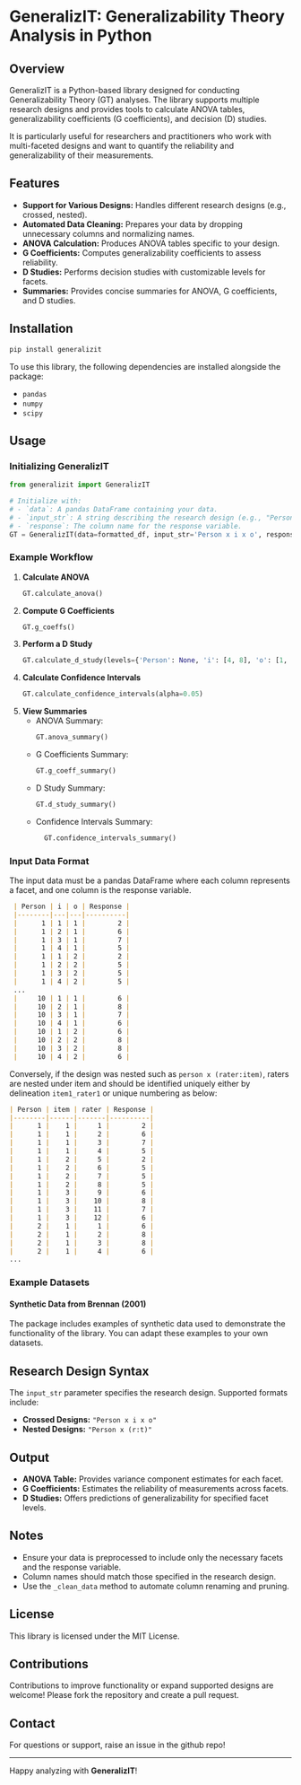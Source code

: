 # GeneralizIT: Generalizability Theory Analysis in Python

## Overview

GeneralizIT is a Python-based library designed for conducting Generalizability Theory (GT) analyses. The library supports multiple research designs and provides tools to calculate ANOVA tables, generalizability coefficients (G coefficients), and decision (D) studies.

It is particularly useful for researchers and practitioners who work with multi-faceted designs and want to quantify the reliability and generalizability of their measurements.

## Features

- **Support for Various Designs:** Handles different research designs (e.g., crossed, nested).
- **Automated Data Cleaning:** Prepares your data by dropping unnecessary columns and normalizing names.
- **ANOVA Calculation:** Produces ANOVA tables specific to your design.
- **G Coefficients:** Computes generalizability coefficients to assess reliability.
- **D Studies:** Performs decision studies with customizable levels for facets.
- **Summaries:** Provides concise summaries for ANOVA, G coefficients, and D studies.

## Installation
```python
pip install generalizit
```

To use this library, the following dependencies are installed alongside the package:

- `pandas`
- `numpy`
- `scipy`

## Usage

### Initializing GeneralizIT

```python
from generalizit import GeneralizIT

# Initialize with:
# - `data`: A pandas DataFrame containing your data.
# - `input_str`: A string describing the research design (e.g., "Person x i x o").
# - `response`: The column name for the response variable.
GT = GeneralizIT(data=formatted_df, input_str='Person x i x o', response='Response')
```

### Example Workflow

1. **Calculate ANOVA**
   ```python
   GT.calculate_anova()
   ```
2. **Compute G Coefficients**
   ```python
   GT.g_coeffs()
   ```
3. **Perform a D Study**
   ```python
   GT.calculate_d_study(levels={'Person': None, 'i': [4, 8], 'o': [1, 2]})
   ```
4. **Calculate Confidence Intervals**
   ```python
   GT.calculate_confidence_intervals(alpha=0.05)
   ```
5. **View Summaries**
   - ANOVA Summary:
     ```python
     GT.anova_summary()
     ```
   - G Coefficients Summary:
     ```python
     GT.g_coeff_summary()
     ```
   - D Study Summary:
     ```python
     GT.d_study_summary()
     ```
   - Confidence Intervals Summary:
     ```python
       GT.confidence_intervals_summary()
       ```

### Input Data Format

The input data must be a pandas DataFrame where each column represents a facet, and one column is the response variable.

 ```markdown
  | Person | i | o | Response |
  |--------|---|---|----------|
  |      1 | 1 | 1 |        2 |
  |      1 | 2 | 1 |        6 |
  |      1 | 3 | 1 |        7 |
  |      1 | 4 | 1 |        5 |
  |      1 | 1 | 2 |        2 |
  |      1 | 2 | 2 |        5 |
  |      1 | 3 | 2 |        5 |
  |      1 | 4 | 2 |        5 |
  ...
  |     10 | 1 | 1 |        6 |
  |     10 | 2 | 1 |        8 |
  |     10 | 3 | 1 |        7 |
  |     10 | 4 | 1 |        6 |
  |     10 | 1 | 2 |        6 |
  |     10 | 2 | 2 |        8 |
  |     10 | 3 | 2 |        8 |
  |     10 | 4 | 2 |        6 |
  ```
Conversely, if the design was nested such as `person x (rater:item)`, raters are nested under item and should be identified uniquely either by delineation `item1_rater1` or unique numbering as below:

``` markdown
| Person | item | rater | Response |
|--------|------|-------|----------|
|      1 |    1 |     1 |        2 |
|      1 |    1 |     2 |        6 |
|      1 |    1 |     3 |        7 |
|      1 |    1 |     4 |        5 |
|      1 |    2 |     5 |        2 |
|      1 |    2 |     6 |        5 |
|      1 |    2 |     7 |        5 |
|      1 |    2 |     8 |        5 |
|      1 |    3 |     9 |        6 |
|      1 |    3 |    10 |        8 |
|      1 |    3 |    11 |        7 |
|      1 |    3 |    12 |        6 |
|      2 |    1 |     1 |        6 |
|      2 |    1 |     2 |        8 |
|      2 |    1 |     3 |        8 |
|      2 |    1 |     4 |        6 |
...
```

### Example Datasets

#### Synthetic Data from Brennan (2001)

The package includes examples of synthetic data used to demonstrate the functionality of the library. You can adapt these examples to your own datasets.

## Research Design Syntax

The `input_str` parameter specifies the research design. Supported formats include:

- **Crossed Designs:** `"Person x i x o"`
- **Nested Designs:** `"Person x (r:t)"`

## Output

- **ANOVA Table:** Provides variance component estimates for each facet.
- **G Coefficients:** Estimates the reliability of measurements across facets.
- **D Studies:** Offers predictions of generalizability for specified facet levels.

## Notes

- Ensure your data is preprocessed to include only the necessary facets and the response variable.
- Column names should match those specified in the research design.
- Use the `_clean_data` method to automate column renaming and pruning.

## License

This library is licensed under the MIT License.

## Contributions

Contributions to improve functionality or expand supported designs are welcome! Please fork the repository and create a pull request.

## Contact

For questions or support, raise an issue in the github repo!

---

Happy analyzing with **GeneralizIT**!

